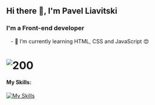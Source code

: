 ## Hi there 👋, I'm Pavel Liavitski
### I'm a Front-end developer
&nbsp;&nbsp; - 🌱 I’m currently learning HTML, CSS and JavaScript 😍

# ![200](https://www.codewars.com/users/liavitski/badges/small)
#### My Skills:

[![My Skills](https://skillicons.dev/icons?i=js,html,css,vscode,styledcomponents,react,figma)](https://skillicons.dev)
